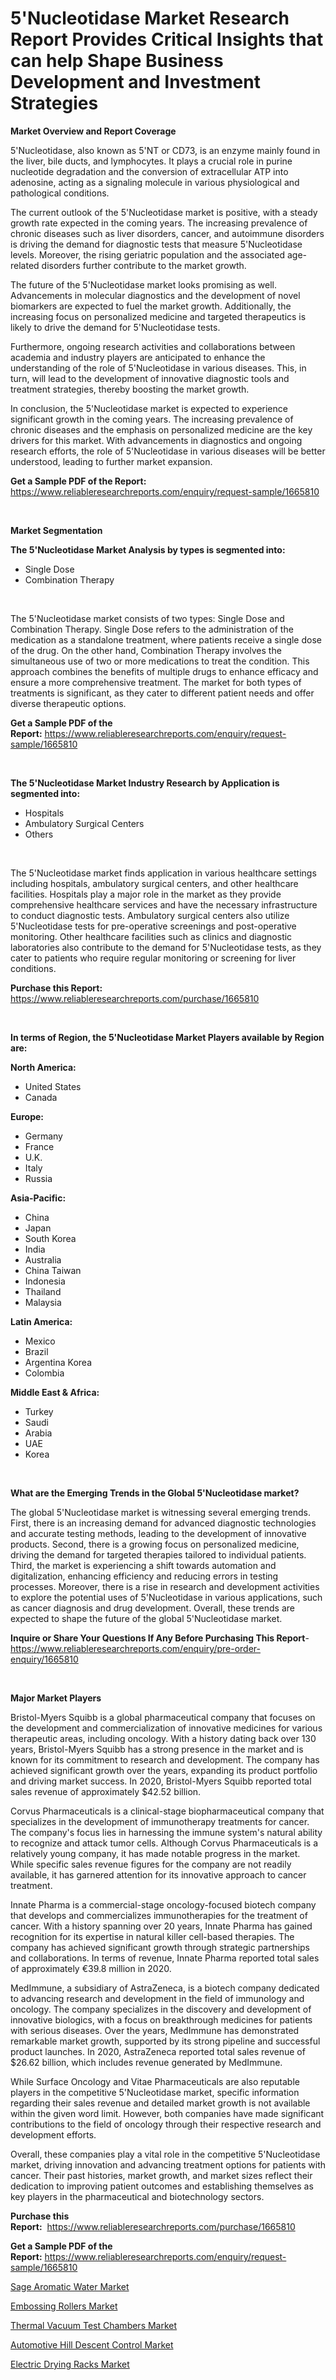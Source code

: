 <p><h1>5'Nucleotidase Market Research Report Provides Critical Insights that can help Shape Business Development and Investment Strategies</h1></p><p><strong>Market Overview and Report Coverage</strong></p>
<p><p>5'Nucleotidase, also known as 5'NT or CD73, is an enzyme mainly found in the liver, bile ducts, and lymphocytes. It plays a crucial role in purine nucleotide degradation and the conversion of extracellular ATP into adenosine, acting as a signaling molecule in various physiological and pathological conditions.</p><p>The current outlook of the 5'Nucleotidase market is positive, with a steady growth rate expected in the coming years. The increasing prevalence of chronic diseases such as liver disorders, cancer, and autoimmune disorders is driving the demand for diagnostic tests that measure 5'Nucleotidase levels. Moreover, the rising geriatric population and the associated age-related disorders further contribute to the market growth.</p><p>The future of the 5'Nucleotidase market looks promising as well. Advancements in molecular diagnostics and the development of novel biomarkers are expected to fuel the market growth. Additionally, the increasing focus on personalized medicine and targeted therapeutics is likely to drive the demand for 5'Nucleotidase tests.</p><p>Furthermore, ongoing research activities and collaborations between academia and industry players are anticipated to enhance the understanding of the role of 5'Nucleotidase in various diseases. This, in turn, will lead to the development of innovative diagnostic tools and treatment strategies, thereby boosting the market growth.</p><p>In conclusion, the 5'Nucleotidase market is expected to experience significant growth in the coming years. The increasing prevalence of chronic diseases and the emphasis on personalized medicine are the key drivers for this market. With advancements in diagnostics and ongoing research efforts, the role of 5'Nucleotidase in various diseases will be better understood, leading to further market expansion.</p></p>
<p><strong>Get a Sample PDF of the Report:</strong> <a href="https://www.reliableresearchreports.com/enquiry/request-sample/1665810">https://www.reliableresearchreports.com/enquiry/request-sample/1665810</a></p>
<p>&nbsp;</p>
<p><strong>Market Segmentation</strong></p>
<p><strong>The 5'Nucleotidase Market Analysis by types is segmented into:</strong></p>
<p><ul><li>Single Dose</li><li>Combination Therapy</li></ul></p>
<p>&nbsp;</p>
<p><p>The 5'Nucleotidase market consists of two types: Single Dose and Combination Therapy. Single Dose refers to the administration of the medication as a standalone treatment, where patients receive a single dose of the drug. On the other hand, Combination Therapy involves the simultaneous use of two or more medications to treat the condition. This approach combines the benefits of multiple drugs to enhance efficacy and ensure a more comprehensive treatment. The market for both types of treatments is significant, as they cater to different patient needs and offer diverse therapeutic options.</p></p>
<p><strong>Get a Sample PDF of the Report:</strong>&nbsp;<a href="https://www.reliableresearchreports.com/enquiry/request-sample/1665810">https://www.reliableresearchreports.com/enquiry/request-sample/1665810</a></p>
<p>&nbsp;</p>
<p><strong>The 5'Nucleotidase Market Industry Research by Application is segmented into:</strong></p>
<p><ul><li>Hospitals</li><li>Ambulatory Surgical Centers</li><li>Others</li></ul></p>
<p>&nbsp;</p>
<p><p>The 5'Nucleotidase market finds application in various healthcare settings including hospitals, ambulatory surgical centers, and other healthcare facilities. Hospitals play a major role in the market as they provide comprehensive healthcare services and have the necessary infrastructure to conduct diagnostic tests. Ambulatory surgical centers also utilize 5'Nucleotidase tests for pre-operative screenings and post-operative monitoring. Other healthcare facilities such as clinics and diagnostic laboratories also contribute to the demand for 5'Nucleotidase tests, as they cater to patients who require regular monitoring or screening for liver conditions.</p></p>
<p><strong>Purchase this Report:</strong>&nbsp; <a href="https://www.reliableresearchreports.com/purchase/1665810">https://www.reliableresearchreports.com/purchase/1665810</a></p>
<p>&nbsp;</p>
<p><strong>In terms of Region, the 5'Nucleotidase Market Players available by Region are:</strong></p>
<p>
    <p> <strong> North America: </strong>
        <ul>
            <li>United States</li>
            <li>Canada</li>
        </ul>
        </p> 
    <p> <strong> Europe: </strong>
        <ul>
            <li>Germany</li>
            <li>France</li>
            <li>U.K.</li>
            <li>Italy</li>
            <li>Russia</li>
        </ul>
        </p> 
    <p> <strong> Asia-Pacific: </strong>
        <ul>
            <li>China</li>
            <li>Japan</li>
            <li>South Korea</li>
            <li>India</li>
            <li>Australia</li>
            <li>China Taiwan</li>
            <li>Indonesia</li>
            <li>Thailand</li>
            <li>Malaysia</li>
        </ul>
        </p> 
    <p> <strong> Latin America: </strong>
        <ul>
            <li>Mexico</li>
            <li>Brazil</li>
            <li>Argentina Korea</li>
            <li>Colombia</li>
        </ul>
        </p> 
    <p> <strong> Middle East & Africa: </strong>
        <ul>
            <li>Turkey</li>
            <li>Saudi</li>
            <li>Arabia</li>
            <li>UAE</li>
            <li>Korea</li>
        </ul>
    </p>
    </p>
<p>&nbsp;</p>
<p><strong>What are the Emerging Trends in the Global 5'Nucleotidase market?</strong></p>
<p><p>The global 5'Nucleotidase market is witnessing several emerging trends. First, there is an increasing demand for advanced diagnostic technologies and accurate testing methods, leading to the development of innovative products. Second, there is a growing focus on personalized medicine, driving the demand for targeted therapies tailored to individual patients. Third, the market is experiencing a shift towards automation and digitalization, enhancing efficiency and reducing errors in testing processes. Moreover, there is a rise in research and development activities to explore the potential uses of 5'Nucleotidase in various applications, such as cancer diagnosis and drug development. Overall, these trends are expected to shape the future of the global 5'Nucleotidase market.</p></p>
<p><strong>Inquire or Share Your Questions If Any Before Purchasing This Report</strong>- <a href="https://www.reliableresearchreports.com/enquiry/pre-order-enquiry/1665810">https://www.reliableresearchreports.com/enquiry/pre-order-enquiry/1665810</a></p>
<p>&nbsp;</p>
<p><strong>Major Market Players</strong></p>
<p><p>Bristol-Myers Squibb is a global pharmaceutical company that focuses on the development and commercialization of innovative medicines for various therapeutic areas, including oncology. With a history dating back over 130 years, Bristol-Myers Squibb has a strong presence in the market and is known for its commitment to research and development. The company has achieved significant growth over the years, expanding its product portfolio and driving market success. In 2020, Bristol-Myers Squibb reported total sales revenue of approximately $42.52 billion.</p><p>Corvus Pharmaceuticals is a clinical-stage biopharmaceutical company that specializes in the development of immunotherapy treatments for cancer. The company's focus lies in harnessing the immune system's natural ability to recognize and attack tumor cells. Although Corvus Pharmaceuticals is a relatively young company, it has made notable progress in the market. While specific sales revenue figures for the company are not readily available, it has garnered attention for its innovative approach to cancer treatment.</p><p>Innate Pharma is a commercial-stage oncology-focused biotech company that develops and commercializes immunotherapies for the treatment of cancer. With a history spanning over 20 years, Innate Pharma has gained recognition for its expertise in natural killer cell-based therapies. The company has achieved significant growth through strategic partnerships and collaborations. In terms of revenue, Innate Pharma reported total sales of approximately €39.8 million in 2020.</p><p>MedImmune, a subsidiary of AstraZeneca, is a biotech company dedicated to advancing research and development in the field of immunology and oncology. The company specializes in the discovery and development of innovative biologics, with a focus on breakthrough medicines for patients with serious diseases. Over the years, MedImmune has demonstrated remarkable market growth, supported by its strong pipeline and successful product launches. In 2020, AstraZeneca reported total sales revenue of $26.62 billion, which includes revenue generated by MedImmune.</p><p>While Surface Oncology and Vitae Pharmaceuticals are also reputable players in the competitive 5'Nucleotidase market, specific information regarding their sales revenue and detailed market growth is not available within the given word limit. However, both companies have made significant contributions to the field of oncology through their respective research and development efforts.</p><p>Overall, these companies play a vital role in the competitive 5'Nucleotidase market, driving innovation and advancing treatment options for patients with cancer. Their past histories, market growth, and market sizes reflect their dedication to improving patient outcomes and establishing themselves as key players in the pharmaceutical and biotechnology sectors.</p></p>
<p><strong>Purchase this Report:</strong>&nbsp;&nbsp;<a href="https://www.reliableresearchreports.com/purchase/1665810">https://www.reliableresearchreports.com/purchase/1665810</a></p>
<p></p>
<p><strong>Get a Sample PDF of the Report:</strong>&nbsp;<a href="https://www.reliableresearchreports.com/enquiry/request-sample/1665810">https://www.reliableresearchreports.com/enquiry/request-sample/1665810</a></p>
<p><p><a href="https://github.com/dziulagalemab/Market-Research-Report-List-1/blob/main/sage-aromatic-water-market.md">Sage Aromatic Water Market</a></p><p><a href="https://www.linkedin.com/pulse/embossing-rollers-market-size-share-amp-trends-analysis-report-tqhne/">Embossing Rollers Market</a></p><p><a href="https://www.linkedin.com/pulse/decoding-thermal-vacuum-test-chambers-market-deep-dive-sf8ee/">Thermal Vacuum Test Chambers Market</a></p><p><a href="https://medium.com/@carolynfuller1997/automotive-hill-descent-control-market-size-growth-forecast-2023-2030-7713270f9798">Automotive Hill Descent Control Market</a></p><p><a href="https://medium.com/@andem140256/electric-drying-racks-market-size-growth-forecast-2023-2030-086f6650400d">Electric Drying Racks Market</a></p></p>